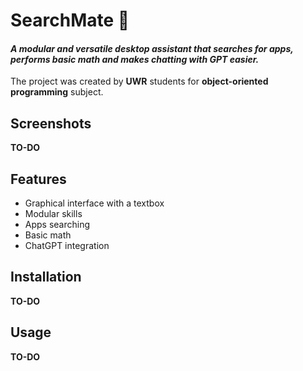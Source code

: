 # SearchMate 🔎

#### *A modular and versatile desktop assistant that searches for apps, performs basic math and makes chatting with GPT easier.*

The project was created by **UWR** students for **object-oriented programming** subject.

## Screenshots

**TO-DO**

## Features

- Graphical interface with a textbox
- Modular skills
- Apps searching
- Basic math
- ChatGPT integration

## Installation

**TO-DO**

## Usage

**TO-DO**
